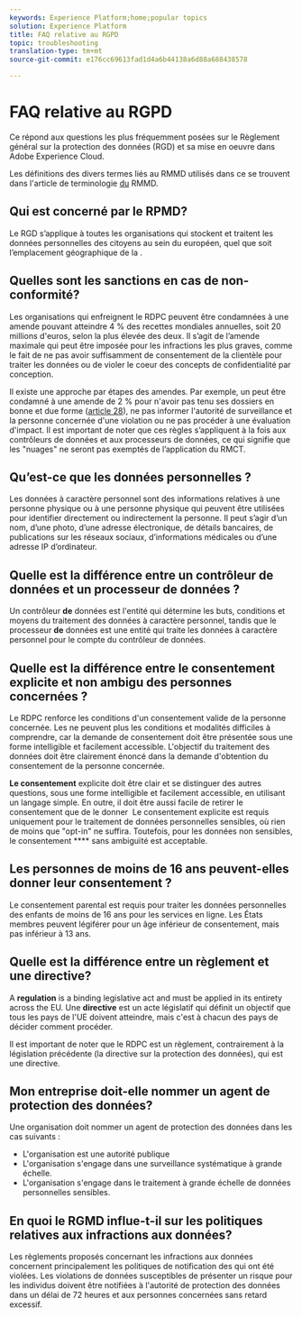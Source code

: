 ```yaml
---
keywords: Experience Platform;home;popular topics
solution: Experience Platform
title: FAQ relative au RGPD
topic: troubleshooting
translation-type: tm+mt
source-git-commit: e176cc69613fad1d4a6b44138a6d88a688438578

---
```



# FAQ relative au RGPD

Ce répond aux questions les plus fréquemment posées sur le Règlement général sur la protection des données (RGD) et sa mise en oeuvre dans Adobe Experience Cloud.

Les définitions des divers termes liés au RMMD utilisés dans ce se trouvent dans l&#39;article de terminologie [du](terminology.md) RMMD.

## Qui est concerné par le RPMD?

Le RGD s’applique à toutes les organisations qui stockent et traitent les données personnelles des citoyens au sein du  européen, quel que soit l’emplacement géographique de la .

## Quelles sont les sanctions en cas de non-conformité?

Les organisations qui enfreignent le RDPC peuvent être condamnées à une amende pouvant atteindre 4 % des recettes mondiales annuelles, soit 20 millions d&#39;euros, selon la plus élevée des deux. Il s’agit de l’amende maximale qui peut être imposée pour les infractions les plus graves, comme le fait de ne pas avoir suffisamment de consentement de la clientèle pour traiter les données ou de violer le coeur des concepts de confidentialité par conception.

Il existe une approche par étapes des amendes. Par exemple, un peut être condamné à une amende de 2 % pour n&#39;avoir pas tenu ses dossiers en bonne et due forme ([article 28](http://www.privacy-regulation.eu/en/article-28-processor-GDPR.htm)), ne pas informer l&#39;autorité de surveillance et la personne concernée d&#39;une violation ou ne pas procéder à une évaluation d&#39;impact. Il est important de noter que ces règles s’appliquent à la fois aux contrôleurs de données et aux processeurs de données, ce qui signifie que les &quot;nuages&quot; ne seront pas exemptés de l’application du RMCT.

## Qu’est-ce que les données personnelles ?

Les données à caractère personnel sont des informations relatives à une personne physique ou à une personne physique qui peuvent être utilisées pour identifier directement ou indirectement la personne. Il peut s’agir d’un nom, d’une photo, d’une adresse électronique, de détails bancaires, de publications sur les réseaux sociaux, d’informations médicales ou d’une adresse IP d’ordinateur.

## Quelle est la différence entre un contrôleur de données et un processeur de données ?

Un contrôleur **de** données est l&#39;entité qui détermine les buts, conditions et moyens du traitement des données à caractère personnel, tandis que le processeur **de** données est une entité qui traite les données à caractère personnel pour le compte du contrôleur de données.

## Quelle est la différence entre le consentement explicite et non ambigu des personnes concernées ?

Le RDPC renforce les conditions d&#39;un consentement valide de la personne concernée. Les  ne peuvent plus  les conditions et modalités difficiles à comprendre, car la demande de consentement doit être présentée sous une forme intelligible et facilement accessible. L&#39;objectif du traitement des données doit être clairement énoncé dans la demande d&#39;obtention du consentement de la personne concernée.

**Le consentement** explicite doit être clair et se distinguer des autres questions, sous une forme intelligible et facilement accessible, en utilisant un langage simple. En outre, il doit être aussi facile de retirer le consentement que de le donner &#x200B; Le consentement explicite est requis uniquement pour le traitement de données personnelles sensibles, où rien de moins que &quot;opt-in&quot; ne suffira. Toutefois, pour les données non sensibles, le consentement **** sans ambiguïté est acceptable.

## Les personnes de moins de 16 ans peuvent-elles donner leur consentement ?

Le consentement parental est requis pour traiter les données personnelles des enfants de moins de 16 ans pour les services en ligne. Les États membres peuvent légiférer pour un âge inférieur de consentement, mais pas inférieur à 13 ans.

## Quelle est la différence entre un règlement et une directive?

A **regulation** is a binding legislative act and must be applied in its entirety across the EU. Une **directive** est un acte législatif qui définit un objectif que tous les pays de l&#39;UE doivent atteindre, mais c&#39;est à chacun des pays de décider comment procéder.

Il est important de noter que le RDPC est un règlement, contrairement à la législation précédente (la directive sur la protection des données), qui est une directive.

## Mon entreprise doit-elle nommer un agent de protection des données?

Une organisation doit nommer un agent de protection des données dans les cas suivants :

* L&#39;organisation est une autorité publique
* L&#39;organisation s&#39;engage dans une surveillance systématique à grande échelle.
* L&#39;organisation s&#39;engage dans le traitement à grande échelle de données personnelles sensibles.

## En quoi le RGMD influe-t-il sur les politiques relatives aux infractions aux données?

Les règlements proposés concernant les infractions aux données concernent principalement les politiques de notification des  qui ont été violées. Les violations de données susceptibles de présenter un risque pour les individus doivent être notifiées à l&#39;autorité de protection des données dans un délai de 72 heures et aux personnes concernées sans retard excessif.